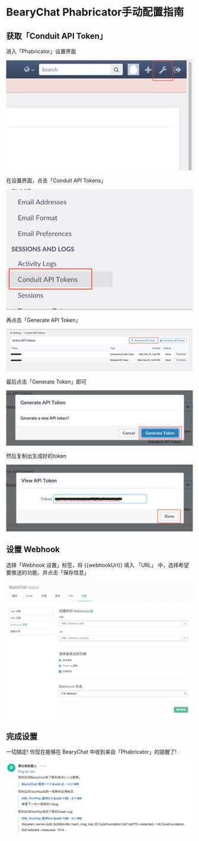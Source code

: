 # BearyChat Phabricator手动配置指南

## 获取「Conduit API Token」

进入「Phabricator」设置界面

![](/images/tutorial/phabricator_settings.png)

在设置界面，点击「Conduit API Tokens」

![](/images/tutorial/phabricator_token_settings.png)

再点击「Generate API Token」

![](/images/tutorial/phabricator_generate_token.png)

最后点击「Generate Token」即可

![](/images/tutorial/phabricator_generate_token_confirm.png)

然后复制出生成好的token

![](/images/tutorial/phabricator_copy_token.png)

## 设置 Webhook

选择「Webhook 设置」标签，将 {{webhookUrl}} 填入 「URL」 中，选择希望要推送的功能，并点击「保存信息」

![](/images/tutorial/pgyer_set_webhook.png)

## 完成设置

一切搞定! 你现在能够在 BearyChat 中收到来自「Phabricator」的提醒了!

![](/images/tutorial/pgyer_in_bearychat.png)
